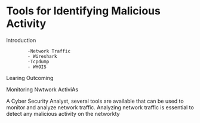 # Tools for Identifying Malicious Activity


Introduction 

            -Network Traffic
            - Wireshark
            -Tcpdump
            - WHOIS
            
Learing Outcoming 




Monitoring Nwtwork ActiviAs 

A Cyber Security Analyst, several tools are available that can be used to monitor and
analyze network traffic. Analyzing network traffic is essential to detect any malicious
activity on the networkty
